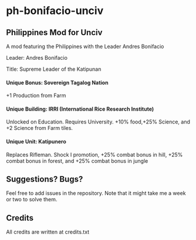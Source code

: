 # ph-bonifacio-unciv

## Philippines Mod for Unciv 

A mod featuring the Philippines with the Leader Andres Bonifacio

Leader: Andres Bonifacio 

Title: Supreme Leader of the Katipunan

#### Unique Bonus: Sovereign Tagalog Nation

+1 Production from Farm

#### Unique Building: IRRI (International Rice Research Institute)

Unlocked on Education. Requires University.
+10% food,+25% Science, and +2 Science from Farm tiles.

#### Unique Unit: Katipunero

Replaces Rifleman. Shock I promotion, +25% combat bonus in hill,
+25% combat bonus in forest, and +25% combat bonus in jungle

## Suggestions? Bugs?

Feel free to add issues in the repository. Note that it might take me a week or two to solve them.

## Credits

All credits are written at credits.txt



